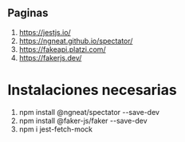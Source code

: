 
## Paginas

1. https://jestjs.io/
2. https://ngneat.github.io/spectator/
3. https://fakeapi.platzi.com/
4. https://fakerjs.dev/



# Instalaciones necesarias

1. npm install @ngneat/spectator --save-dev
2. npm install @faker-js/faker --save-dev
3. npm i jest-fetch-mock




